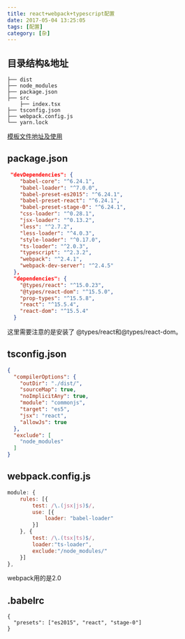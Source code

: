 ```yaml
---
title: react+webpack+typescript配置
date: 2017-05-04 13:25:05
tags: [配置]
category: [杂]
---
```


## 目录结构&地址

```
├── dist
├── node_modules
├── package.json
├── src
	├── index.tsx
├── tsconfig.json
├── webpack.config.js
└── yarn.lock
```
[模板文件地址及使用](https://github.com/GaryChangCN/react-webpack-typescript)
<!--more-->
## package.json

```json
 "devDependencies": {
    "babel-core": "^6.24.1",
    "babel-loader": "^7.0.0",
    "babel-preset-es2015": "^6.24.1",
    "babel-preset-react": "^6.24.1",
    "babel-preset-stage-0": "^6.24.1",
    "css-loader": "^0.28.1",
    "jsx-loader": "^0.13.2",
    "less": "^2.7.2",
    "less-loader": "^4.0.3",
    "style-loader": "^0.17.0",
    "ts-loader": "^2.0.3",
    "typescript": "^2.3.2",
    "webpack": "^2.4.1",
    "webpack-dev-server": "^2.4.5"
  },
  "dependencies": {
    "@types/react": "^15.0.23",
    "@types/react-dom": "^15.5.0",
    "prop-types": "^15.5.8",
    "react": "^15.5.4",
    "react-dom": "^15.5.4"
  }
```
这里需要注意的是安装了 @types/react和@types/react-dom。

## tsconfig.json

```json
{
  "compilerOptions": {
    "outDir": "./dist/",
    "sourceMap": true,
    "noImplicitAny": true,
    "module": "commonjs",
    "target": "es5",
    "jsx": "react",
    "allowJs": true
  },
  "exclude": [
    "node_modules"
  ]
}
```
## webpack.config.js

```js
module: {
	rules: [{
		test: /\.(jsx|js)$/,
		use: [{
			loader: "babel-loader"
		}]
	}, {
		test: /\.(tsx|ts)$/,
		loader:"ts-loader",
		exclude:"/node_modules/"
	}]
},
```

webpack用的是2.0

## .babelrc

```
{
  "presets": ["es2015", "react", "stage-0"]
}

```
